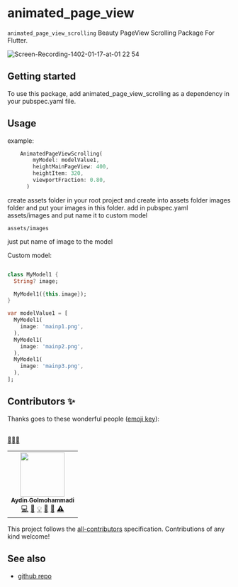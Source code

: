 # animated_page_view

`animated_page_view_scrolling` Beauty PageView Scrolling Package For Flutter.


![Screen-Recording-1402-01-17-at-01 22 54](https://user-images.githubusercontent.com/25421480/230220827-dfc83d26-1772-4d59-87ae-29618a2a1173.gif)



## Getting started

To use this package, add animated_page_view_scrolling as a dependency in your pubspec.yaml file.

## Usage

example:

```dart
    AnimatedPageViewScrolling(
        myModel: modelValue1,
        heightMainPageView: 400,
        heightItem: 320,
        viewportFraction: 0.80,
      )
```
create assets folder in your root project and create into assets folder images folder and put your images in this folder.
add in pubspec.yaml assets/images and put name it to custom model

`assets/images`

just put name of image to the model

Custom model:

```dart

class MyModel1 {
  String? image;

  MyModel1({this.image});
}

var modelValue1 = [
  MyModel1(
    image: 'mainp1.png',
  ),
  MyModel1(
    image: 'mainp2.png',
  ),
  MyModel1(
    image: 'mainp3.png',
  ),
];

```
## Contributors ✨

Thanks goes to these wonderful people ([emoji key](https://allcontributors.org/docs/en/emoji-key)):

<!-- ALL-CONTRIBUTORS-LIST:START - Do not remove or modify this section -->
<!-- prettier-ignore-start -->
<!-- markdownlint-disable -->
<table>
  <tr>
    <td align="center"><a href="https://github.com/AydinGolMohammadi"><img src="https://avatars.githubusercontent.com/u/117850360?v=4" width="100px;" alt=""/><br /><sub><b>Aydin Golmohammadi</b></sub></a><br /><a href="https://github.com/iManYarahmadi/animated_page_view_scrolling/commits?author=EhsanAramide" title="Code">💻</a> <a href="https://github.com/iManYarahmadi/animated_page_view_scrolling?author=EhsanAramide" title="Documentation">📖</a> <a href="#example-aydingolmohammadi" title="Examples">💡</a> <a href="#maintenance-aydingolmohammadi" title="Maintenance">🚧</a> <a href="https://github.com/iManYarahmadi/animated_page_view_scrolling/pull/2" title="Reviewed Pull Requests">👀</a> <a href="https://github.com/iManYarahmadi/animated_page_view_scrolling?author=EhsanAramide" title="Tests">⚠️</a></td>
    </sub></a><br /><a href="#ideas-ali-master" title="Ideas, Planning, & Feedback">🤔</a> <a href="#maintenance-ali-master" title="Maintenance">🚧</a> <a href="#projectManagement-ali-master" title="Project Management">📆</a></td>
  </tr>
</table>

<!-- markdownlint-restore -->
<!-- prettier-ignore-end -->

<!-- ALL-CONTRIBUTORS-LIST:END -->

This project follows the [all-contributors](https://github.com/all-contributors/all-contributors) specification. Contributions of any kind welcome!
## See also

 - [github repo](https://github.com/iManYarahmadi/animated_page_view_scrolling.git) 
